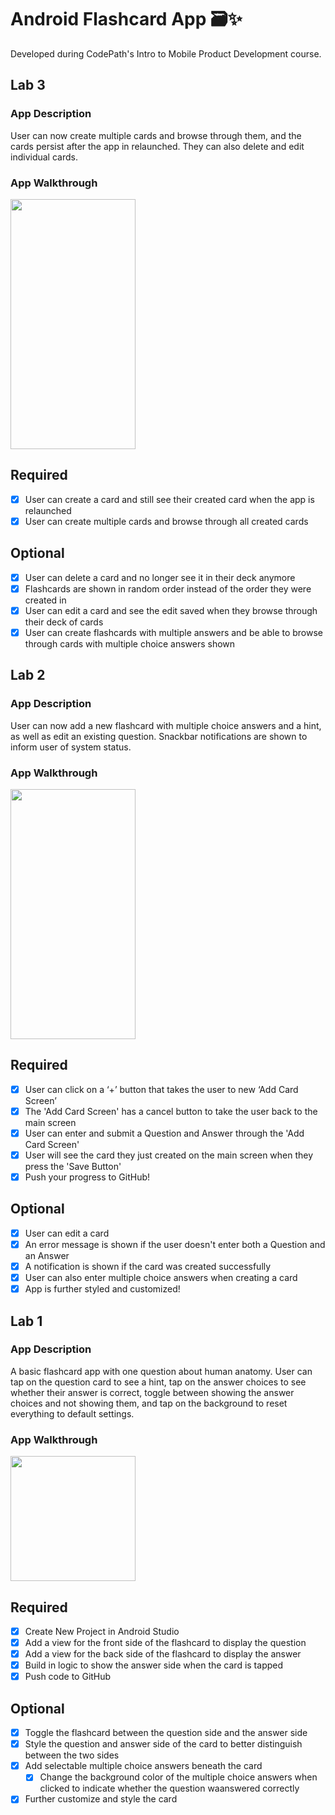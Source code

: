 # Android Flashcard App 🗃✨
Developed during CodePath's Intro to Mobile Product Development course. 

## Lab 3

### App Description
User can now create multiple cards and browse through them, and the cards persist after the app in relaunched. They can also delete and edit individual cards.

### App Walkthrough
<img src="https://i.imgur.com/XLdzytG.gif" width="200" height="400" />  

## Required
- [X] User can create a card and still see their created card when the app is relaunched
- [X] User can create multiple cards and browse through all created cards

## Optional
- [X] User can delete a card and no longer see it in their deck anymore
- [X] Flashcards are shown in random order instead of the order they were created in
- [X] User can edit a card and see the edit saved when they browse through their deck of cards
- [X] User can create flashcards with multiple answers and be able to browse through cards with multiple choice answers shown

## Lab 2

### App Description
User can now add a new flashcard with multiple choice answers and a hint, as well as edit an existing question. Snackbar notifications are shown to inform user of system status.

### App Walkthrough
<img src="https://i.imgur.com/6fJl8j8.gif" width="200" height="400" />  

## Required
- [x] User can click on a ‘+’ button that takes the user to new ‘Add Card Screen’
- [x] The 'Add Card Screen' has a cancel button to take the user back to the main screen
- [x] User can enter and submit a Question and Answer through the 'Add Card Screen'
- [x] User will see the card they just created on the main screen when they press the 'Save Button'
- [x] Push your progress to GitHub!

## Optional
- [x] User can edit a card
- [x] An error message is shown if the user doesn't enter both a Question and an Answer
- [x] A notification is shown if the card was created successfully
- [x] User can also enter multiple choice answers when creating a card
- [x] App is further styled and customized!

## Lab 1

### App Description
A basic flashcard app with one question about human anatomy. User can tap on the question card to see a hint, tap on the answer choices to see whether their answer is correct, toggle between showing the answer choices and not showing them, and tap on the background to reset everything to default settings. 

### App Walkthrough
<img src="https://i.imgur.com/YJeRt9U.gif" width=200><br>

## Required
- [X] Create New Project in Android Studio
- [X] Add a view for the front side of the flashcard to display the question
- [X] Add a view for the back side of the flashcard to display the answer
- [X] Build in logic to show the answer side when the card is tapped
- [X] Push code to GitHub
## Optional
- [X] Toggle the flashcard between the question side and the answer side
- [X] Style the question and answer side of the card to better distinguish between the two sides
- [X] Add selectable multiple choice answers beneath the card
   - [X] Change the background color of the multiple choice answers when clicked to indicate whether the question waanswered correctly
- [X] Further customize and style the card

